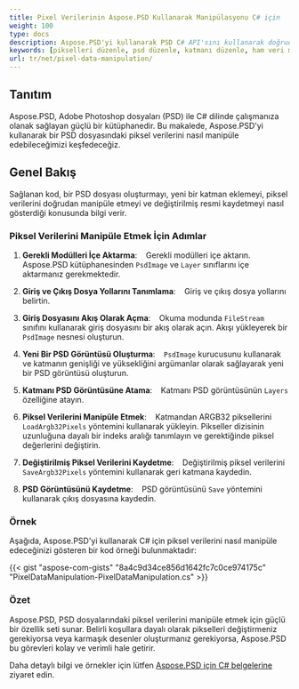 ```yaml
---
title: Pixel Verilerinin Aspose.PSD Kullanarak Manipülasyonu C# için
weight: 100
type: docs
description: Aspose.PSD'yi kullanarak PSD C# API'sını kullanarak doğrudan ve hızlı bir şekilde ham piksel verilerini güncelleme örneği
keywords: [pikselleri düzenle, psd düzenle, katmanı düzenle, ham veri manipülasyonu, psd verisini düzenle, psd api, C#, csharp, kod örneği]
url: tr/net/pixel-data-manipulation/
---
```


## Tanıtım

Aspose.PSD, Adobe Photoshop dosyaları (PSD) ile C# dilinde çalışmanıza olanak sağlayan güçlü bir kütüphanedir. Bu makalede, Aspose.PSD'yi kullanarak bir PSD dosyasındaki piksel verilerini nasıl manipüle edebileceğimizi keşfedeceğiz.

## Genel Bakış

Sağlanan kod, bir PSD dosyası oluşturmayı, yeni bir katman eklemeyi, piksel verilerini doğrudan manipüle etmeyi ve değiştirilmiş resmi kaydetmeyi nasıl gösterdiği konusunda bilgi verir.

### Piksel Verilerini Manipüle Etmek İçin Adımlar

1. **Gerekli Modülleri İçe Aktarma**:
   Gerekli modülleri içe aktarın. Aspose.PSD kütüphanesinden `PsdImage` ve `Layer` sınıflarını içe aktarmanız gerekmektedir.

2. **Giriş ve Çıkış Dosya Yollarını Tanımlama**:
   Giriş ve çıkış dosya yollarını belirtin.

3. **Giriş Dosyasını Akış Olarak Açma**:
   Okuma modunda `FileStream` sınıfını kullanarak giriş dosyasını bir akış olarak açın. Akışı yükleyerek bir `PsdImage` nesnesi oluşturun.

4. **Yeni Bir PSD Görüntüsü Oluşturma**:
   `PsdImage` kurucusunu kullanarak ve katmanın genişliği ve yüksekliğini argümanlar olarak sağlayarak yeni bir PSD görüntüsü oluşturun.

5. **Katmanı PSD Görüntüsüne Atama**:
   Katmanı PSD görüntüsünün `Layers` özelliğine atayın.

6. **Piksel Verilerini Manipüle Etmek**:
   Katmandan ARGB32 piksellerini `LoadArgb32Pixels` yöntemini kullanarak yükleyin. Pikseller dizisinin uzunluğuna dayalı bir indeks aralığı tanımlayın ve gerektiğinde piksel değerlerini değiştirin.

7. **Değiştirilmiş Piksel Verilerini Kaydetme**:
   Değiştirilmiş piksel verilerini `SaveArgb32Pixels` yöntemini kullanarak geri katmana kaydedin.

8. **PSD Görüntüsünü Kaydetme**:
   PSD görüntüsünü `Save` yöntemini kullanarak çıkış dosyasına kaydedin.

### Örnek

Aşağıda, Aspose.PSD'yi kullanarak C# için piksel verilerini nasıl manipüle edeceğinizi gösteren bir kod örneği bulunmaktadır:

{{< gist "aspose-com-gists" "8a4c9d34ce856d1642fc7c0ce974175c" "PixelDataManipulation-PixelDataManipulation.cs" >}}

### Özet

Aspose.PSD, PSD dosyalarındaki piksel verilerini manipüle etmek için güçlü bir özellik seti sunar. Belirli koşullara dayalı olarak pikselleri değiştirmeniz gerekiyorsa veya karmaşık desenler oluşturmanız gerekiyorsa, Aspose.PSD bu görevleri kolay ve verimli hale getirir.

Daha detaylı bilgi ve örnekler için lütfen [Aspose.PSD için C# belgelerine](https://docs.aspose.com/psd/net/) ziyaret edin.
